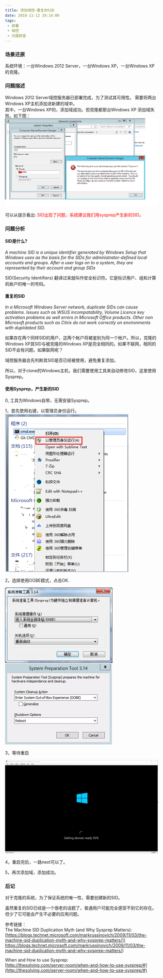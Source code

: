 ```yaml
---
title: 添加域控—重复的SID
date: 2018-11-12 19:14:00
tags:
 - 部署
 - 域控
 - 问题排查
---
```


### 场景还原
系统环境：一台Windows 2012 Server，一台Windows XP，一台Windows XP的克隆。

### 问题描述
Windows 2012 Server域控服务器已部署完成，为了测试其可用性。 需要将两台Windows XP主机添加进新建的域中。  
其中，一台Windows XP的，添加域成功。但克隆都那台Windows XP 添加域失败。如下图：
![add_d_error.png](/images/001_add_d_error.png)

可以从提示看出: <font color="red">SID出现了问题，系统建议我们用sysprep产生新的SID。</font>

### 问题分析
#### SID是什么?
 
*A machine SID is a unique identifier generated by Windows Setup that Windows uses as the basis for the SIDs for administrator-defined local accounts and groups. After a user logs on to a system, they are represented by their account and group SIDs*

SID(Security Identifiers) 翻译过来就叫作安全标识符。它是标识用户、组和计算机帐户的唯一的号码。

#### 重复的SID
*In a Microsoft Windows Server network, duplicate SIDs can cause problems. Issues such as WSUS incompatability, Volume Licence key activation problems as well errors in Microsoft Office products. Other non Microsoft products such as Citrix do not work correctly on environments with duplidated SID.*

如果存在两个同样SID的用户，这两个帐户将被鉴别为同一个帐户。所以，克隆的Windows XP其SID与被克隆的Windows XP是完全相同的。如果不联网，相同的SID不会有问题。如果联网呢？

域控服务器会先判断其SID是否已经被使用，避免重复添加。

所以，对于clone的Windows主机，我们需要使用工具来自动修改SID，这里使用Sysprep。

#### 使用Sysprep，产生新的SID
0, 工具为Windows自带，无需安装Sysprep。 

1，首先使用右键，以管理员身份运行。  
![run_admin_cmd.png](/images/001_run_admin_cmd.png)

2，选择使用OOBE模式，点击OK.  

![001_run_mode.png](/images/001_run_mode.png)  
![001_run_mode_en.png](/images/001_run_mode_en.png)

3，等待重启

![001_reboot_winodows.png](/images/001_reboot_winodows.png)  

4，重启完后，一路next可以了。

5，再次添加域，添加成功。

### 后记
对于克隆的系统，为了保证系统的唯一性，需要创建新的SID。  

虽然重复的SID已经是一个很老的话题了，普通用户可能完全感受不到它的存在。但少了它可能会产生不必要的应用问题。

参考链接：  
The Machine SID Duplication Myth (and Why Sysprep Matters):
[https://blogs.technet.microsoft.com/markrussinovich/2009/11/03/the-machine-sid-duplication-myth-and-why-sysprep-matters/]( https://blogs.technet.microsoft.com/markrussinovich/2009/11/03/the-machine-sid-duplication-myth-and-why-sysprep-matters/)

When and How to use Sysprep:  
[http://thesolving.com/server-room/when-and-how-to-use-sysprep/#](http://thesolving.com/server-room/when-and-how-to-use-sysprep/#)
